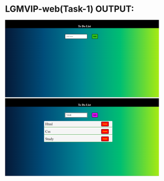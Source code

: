 <h1>LGMVIP-web(Task-1) OUTPUT:</h1>
<img src="https://github.com/vamsi3856/LGMVIP-Web/blob/main/Task-1/Screenshots/o1.png?raw=true"><br/>
<img src="https://github.com/vamsi3856/LGMVIP-Web/blob/main/Task-1/Screenshots/o2.png?raw=true">
